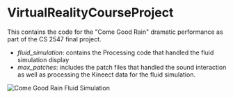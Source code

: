 # VirtualRealityCourseProject
 
This contains the code for the "Come Good Rain" dramatic performance as part of the CS 2547 final project.

- *fluid_simulation*: contains the Processing code that handled the fluid simulation display
- *max_patches*: includes the patch files that handled the sound interaction as well as processing the Kineect data for the fluid simulation.

![Come Good Rain Fluid Simulation](https://github.com/herougo/VirtualRealityCourseProject/blob/master/img/Come%20Good%20Rain%20Fluid%20Simulation.jpg)
